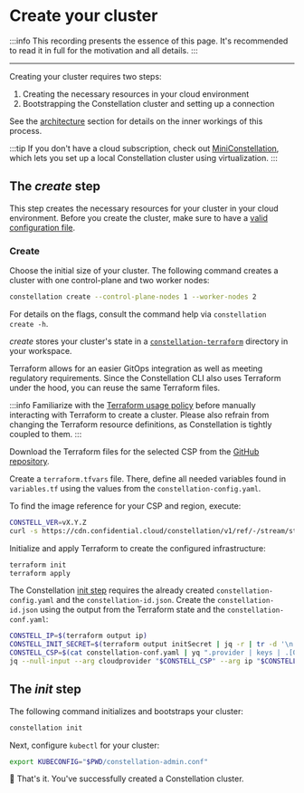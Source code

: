 # Create your cluster

:::info
This recording presents the essence of this page. It's recommended to read it in full for the motivation and all details.
:::

<asciinemaWidget src="/constellation/assets/create-cluster.cast" rows="20" cols="112" idleTimeLimit="3" preload="true" theme="edgeless" />

---

Creating your cluster requires two steps:

1. Creating the necessary resources in your cloud environment
2. Bootstrapping the Constellation cluster and setting up a connection

See the [architecture](../architecture/orchestration.md) section for details on the inner workings of this process.

:::tip
If you don't have a cloud subscription, check out [MiniConstellation](../getting-started/first-steps-local.md), which lets you set up a local Constellation cluster using virtualization.
:::

## The *create* step

This step creates the necessary resources for your cluster in your cloud environment.
Before you create the cluster, make sure to have a [valid configuration file](./config.md).

### Create

<tabs groupId="provider">
<tabItem value="cli" label="CLI">

Choose the initial size of your cluster.
The following command creates a cluster with one control-plane and two worker nodes:

```bash
constellation create --control-plane-nodes 1 --worker-nodes 2
```

For details on the flags, consult the command help via `constellation create -h`.

*create* stores your cluster's state in a [`constellation-terraform`](../architecture/orchestration.md#cluster-creation-process) directory in your workspace.

</tabItem>
<tabItem value="terraform" label="Terraform">

Terraform allows for an easier GitOps integration as well as meeting regulatory requirements.
Since the Constellation CLI also uses Terraform under the hood, you can reuse the same Terraform files.

:::info
Familiarize with the [Terraform usage policy](../reference/terraform.md) before manually interacting with Terraform to create a cluster.
Please also refrain from changing the Terraform resource definitions, as Constellation is tightly coupled to them.
:::

Download the Terraform files for the selected CSP from the [GitHub repository](https://github.com/edgelesssys/constellation/tree/main/terraform/infrastructure).

Create a `terraform.tfvars` file.
There, define all needed variables found in `variables.tf` using the values from the `constellation-config.yaml`.

To find the image reference for your CSP and region, execute:

```bash
CONSTELL_VER=vX.Y.Z
curl -s https://cdn.confidential.cloud/constellation/v1/ref/-/stream/stable/$CONSTELL_VER/image/info.json | jq
```

Initialize and apply Terraform to create the configured infrastructure:

```bash
terraform init
terraform apply
```

The Constellation [init step](#the-init-step) requires the already created `constellation-config.yaml` and the `constellation-id.json`.
Create the `constellation-id.json` using the output from the Terraform state and the `constellation-conf.yaml`:

```bash
CONSTELL_IP=$(terraform output ip)
CONSTELL_INIT_SECRET=$(terraform output initSecret | jq -r | tr -d '\n' | base64)
CONSTELL_CSP=$(cat constellation-conf.yaml | yq ".provider | keys | .[0]")
jq --null-input --arg cloudprovider "$CONSTELL_CSP" --arg ip "$CONSTELL_IP" --arg initsecret "$CONSTELL_INIT_SECRET" '{"cloudprovider":$cloudprovider,"ip":$ip,"initsecret":$initsecret}' > constellation-id.json
```

</tabItem>
</tabs>

## The *init* step

The following command initializes and bootstraps your cluster:

```bash
constellation init
```

Next, configure `kubectl` for your cluster:

```bash
export KUBECONFIG="$PWD/constellation-admin.conf"
```

🏁 That's it. You've successfully created a Constellation cluster.
